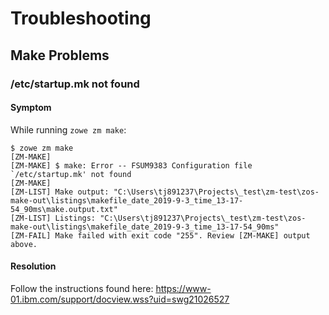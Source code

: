 # Troubleshooting 
## Make Problems
### /etc/startup.mk not found
#### Symptom
While running `zowe zm make`:
```
$ zowe zm make
[ZM-MAKE]
[ZM-MAKE] $ make: Error -- FSUM9383 Configuration file `/etc/startup.mk' not found
[ZM-MAKE]
[ZM-LIST] Make output: "C:\Users\tj891237\Projects\_test\zm-test\zos-make-out\listings\makefile_date_2019-9-3_time_13-17-54_90ms\make.output.txt"
[ZM-LIST] Listings: "C:\Users\tj891237\Projects\_test\zm-test\zos-make-out\listings\makefile_date_2019-9-3_time_13-17-54_90ms"
[ZM-FAIL] Make failed with exit code "255". Review [ZM-MAKE] output above.
```
#### Resolution
Follow the instructions found here: https://www-01.ibm.com/support/docview.wss?uid=swg21026527
